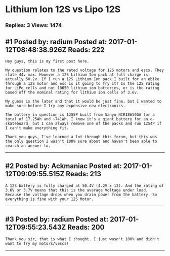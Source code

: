 # Lithium Ion 12S vs Lipo 12S

### Replies: 3 Views: 1474

## \#1 Posted by: radium Posted at: 2017-01-12T08:48:38.926Z Reads: 222

```
Hey guys, this is my first post here.

My question relates to the rated voltage for 12S motors and escs. They state 44v max. However a 12S Lithium Ion pack at full charge is actually 50.2v. If I run a 12S Lithium Ion pack I built for an ebike through a 12S motor and esc is it going to fry it? Is the 12S rating for LiPo cells and not 18650 lithium ion batteries, or is the rating based off the nominal rating for lithium ion cells of 3.6v.

My guess is the later and that it would be just fine, but I wanted to make sure before I fry any expensive new electronics.

The battery in question is 12S5P built from Sanyo NCR18650GA for a total of 17.25Ah and ~741Wh. I know it's a giant battery for an e-skateboard, but I can always remove one of the packs and run 12S4P if I can't make everything fit.

Thank you guys, I've learned a lot through this forum, but this was the only question I wasn't 100% sure about and haven't been able to search an answer to.
```

---
## \#2 Posted by: Ackmaniac Posted at: 2017-01-12T09:09:55.515Z Reads: 213

```
A 12S battery is fully charged at 50.4V (4.2V x 12). And the rating of 3.6V or 3.7V means that this is the average Voltage under load. Because the voltage drops when you drain power from the battery. So everything is fine with your 12S Motor.
```

---
## \#3 Posted by: radium Posted at: 2017-01-12T09:55:23.543Z Reads: 200

```
Thank you sir, that is what I thought. I just wasn't 100% and didn't want to fry my motors/vescs!
```

---
